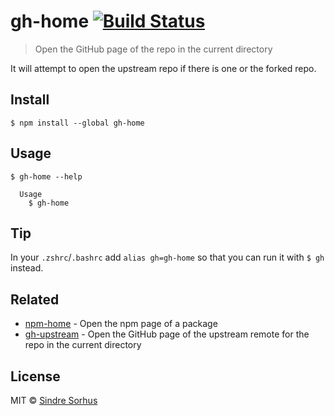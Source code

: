 # gh-home [![Build Status](https://travis-ci.org/sindresorhus/gh-home.svg?branch=master)](https://travis-ci.org/sindresorhus/gh-home)

> Open the GitHub page of the repo in the current directory

It will attempt to open the upstream repo if there is one or the forked repo.


## Install

```
$ npm install --global gh-home
```


## Usage

```
$ gh-home --help

  Usage
    $ gh-home
```


## Tip

In your `.zshrc`/`.bashrc` add `alias gh=gh-home` so that you can run it with `$ gh` instead.


## Related

- [npm-home](https://github.com/sindresorhus/npm-home) - Open the npm page of a package
- [gh-upstream](https://github.com/RichardLitt/gh-upstream) - Open the GitHub page of the upstream remote for the repo in the current directory


## License

MIT © [Sindre Sorhus](https://sindresorhus.com)
